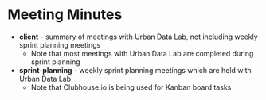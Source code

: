 # Meeting Minutes

- **client** - summary of meetings with Urban Data Lab, not including weekly sprint planning meetings
    - Note that most meetings with Urban Data Lab are completed during sprint planning
- **sprint-planning** - weekly sprint planning meetings which are held with Urban Data Lab
    - Note that Clubhouse.io is being used for Kanban board tasks

